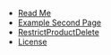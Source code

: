 - [Read Me](README)
- [Example Second Page](second-page)
- [RestrictProductDelete](RestrictProductDelete/test)
- [License](../LICENSE)